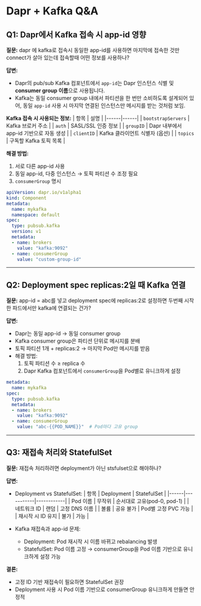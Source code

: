 # Dapr + Kafka Q&A

## Q1: Dapr에서 Kafka 접속 시 app-id 영향

**질문:** dapr 에 kafka로 접속시 동일한 app-id를 사용하면 마지막에 접속한 것만 connect가 살아 있는데 접속할때 어떤 정보를 사용하나?

**답변:**

- Dapr의 pub/sub Kafka 컴포넌트에서 `app-id`는 Dapr 인스턴스 식별 및 **consumer group 이름**으로 사용됩니다.
- Kafka는 동일 consumer group 내에서 파티션을 한 번만 소비하도록 설계되어 있어, 동일 `app-id` 사용 시 마지막 연결된 인스턴스만 메시지를 받는 것처럼 보임.

**Kafka 접속 시 사용되는 정보:**
| 항목 | 설명 |
|------|------|
| `bootstrapServers` | Kafka 브로커 주소 |
| `auth` | SASL/SSL 인증 정보 |
| `groupID` | Dapr 내부에서 app-id 기반으로 자동 생성 |
| `clientID` | Kafka 클라이언트 식별자 (옵션) |
| `topics` | 구독할 Kafka 토픽 목록 |

**해결 방법:**
1. 서로 다른 app-id 사용
2. 동일 app-id, 다중 인스턴스 → 토픽 파티션 수 조정 필요
3. `consumerGroup` 명시

```yaml
apiVersion: dapr.io/v1alpha1
kind: Component
metadata:
  name: mykafka
  namespace: default
spec:
  type: pubsub.kafka
  version: v1
  metadata:
  - name: brokers
    value: "kafka:9092"
  - name: consumerGroup
    value: "custom-group-id"
```

---

## Q2: Deployment spec replicas:2일 때 Kafka 연결

**질문:** app-id = abc를 넣고 deployment spec에 replicas:2로 설정하면 두번째 시작한 파드에서만 kafka에 연결되는 건가?

**답변:**

- Dapr는 동일 app-id → 동일 consumer group
- Kafka consumer group은 파티션 단위로 메시지를 분배
- 토픽 파티션 1개 + replicas:2 → 마지막 Pod만 메시지를 받음
- 해결 방법:
  1. 토픽 파티션 수 ≥ replica 수
  2. Dapr Kafka 컴포넌트에서 `consumerGroup`을 Pod별로 유니크하게 설정

```yaml
metadata:
  name: mykafka
spec:
  type: pubsub.kafka
  metadata:
  - name: brokers
    value: "kafka:9092"
  - name: consumerGroup
    value: "abc-{{POD_NAME}}"  # Pod마다 고유 group
```

---

## Q3: 재접속 처리와 StatefulSet

**질문:** 재접속 처리하려면 deployment가 아닌 stsfulset으로 해야하나?

**답변:**

- Deployment vs StatefulSet:
| 항목 | Deployment | StatefulSet |
|------|-----------|------------|
| Pod 이름 | 무작위 | 순서대로 고유(pod-0, pod-1) |
| 네트워크 ID | 랜덤 | 고정 DNS 이름 |
| 볼륨 | 공유 불가 | Pod별 고정 PVC 가능 |
| 재시작 시 ID 유지 | 불가 | 가능 |

- Kafka 재접속과 app-id 문제:
  - Deployment: Pod 재시작 시 이름 바뀌고 rebalancing 발생
  - StatefulSet: Pod 이름 고정 → consumerGroup을 Pod 이름 기반으로 유니크하게 설정 가능

**결론:**
- 고정 ID 기반 재접속이 필요하면 StatefulSet 권장
- Deployment 사용 시 Pod 이름 기반으로 consumerGroup 유니크하게 만들면 안정적


